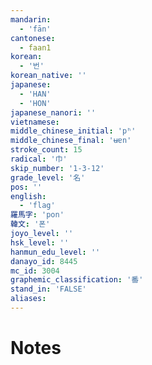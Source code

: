 ```yaml
---
mandarin:
  - 'fān'
cantonese:
  - faan1
korean:
  - '번'
korean_native: ''
japanese:
  - 'HAN'
  - 'HON'
japanese_nanori: ''
vietnamese:
middle_chinese_initial: 'pʰ'
middle_chinese_final: 'ʉɐn'
stroke_count: 15
radical: '巾'
skip_number: '1-3-12'
grade_level: '名'
pos: ''
english:
  - 'flag'
羅馬字: 'pon'
韓文: '폰'
joyo_level: ''
hsk_level: ''
hanmun_edu_level: ''
danayo_id: 8445
mc_id: 3004
graphemic_classification: '番'
stand_in: 'FALSE'
aliases:
---
```


# Notes
